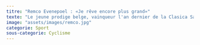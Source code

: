 ```yaml
---
titre: "Remco Evenepoel : «Je rêve encore plus grand»"
texte: "Le jeune prodige belge, vainqueur l'an dernier de la Clasica San Sebastian, ne fait pas mystère de ses ambitions. Au seuil de ses 20 ans et de la nouvelle saison, il a déjà une faim de loup. Rien ne fait peur à Remco Evenepoel, aussi à l'aise sur son vélo qu'en interview. Maîtrisant à la perfection le français et l'anglais, le jeune Flamand se balade. Il ne manie pas la langue de bois et n'hésite pas à provoquer lorsqu'il s'agit de dévoiler ses ambitions. Il vise une médaille olympique, voire deux (le chrono et la course en ligne) aux Jeux de Tokyo, et explique pourquoi il a choisi de participer cette année à son premier grand Tour, le Giro, à seulement 20 ans (il les aura le 25 janvier)."
image: "assets/images/remco.jpg"
categorie: Sport
sous-categorie: Cyclisme
---
```

